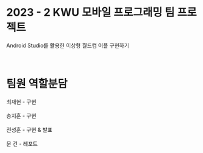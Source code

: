 # 2023 - 2 KWU 모바일 프로그래밍 팀 프로젝트
Android Studio를 활용한 이상형 월드컵 어플 구현하기

</br> <p>
# 팀원 역할분담 
</p>
최재헌 - 구현 </br></br>
송지훈 - 구현 </br></br>
전성훈 - 구현 & 발표 </br></br>
문  건 - 레포트 </br></br>
